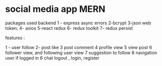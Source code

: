 # social media app MERN

packages used 
backend
1 - express async errors
2-bcrypt
3-json web token;
4- axios
5-react redux 
6- redux toolkit
7- redux persist 





features :

1 - user follow
2- post like
3 post comment 
4 profile view
5  view post 
6 follower view, and following user view
7 suggestion to follow 
8 navigation user if logged in
6 chat 
  logout , login, register 